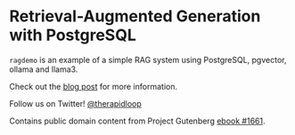 # Retrieval-Augmented Generation with PostgreSQL

`ragdemo` is an example of a simple RAG system using PostgreSQL, pgvector,
ollama and llama3.

Check out the [blog post](https://pgdash.io/blog/rag-with-postgresql.html)
for more information.

Follow us on Twitter! [@therapidloop](https://twitter.com/therapidloop)

Contains public domain content from Project Gutenberg [ebook
#1661](https://gutenberg.org/ebooks/1661).

